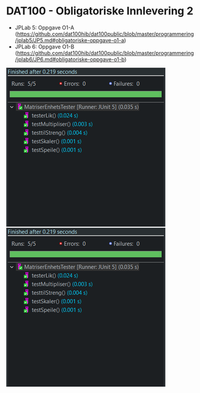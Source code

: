 # DAT100 - Obligatoriske Innlevering 2

- JPLab 5: Oppgave O1-A (https://github.com/dat100hib/dat100public/blob/master/programmering/jplab5/JP5.md#obligatoriske-oppgave-o1-a)
- JPLab 6: Oppgave O1-B (https://github.com/dat100hib/dat100public/blob/master/programmering/jplab6/JP6.md#obligatoriske-oppgave-o1-b)

![JUnitTabeller.png](doc/JUnitMatriser.png) 
![JUnitMatriser.png](doc/JUnitMatriser.png)
